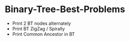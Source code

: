 # Binary-Tree-Best-Problems

- Print 2 BT nodes alternately
- Print BT ZigZag / Spirally
- Print Common Ancestor in BT
